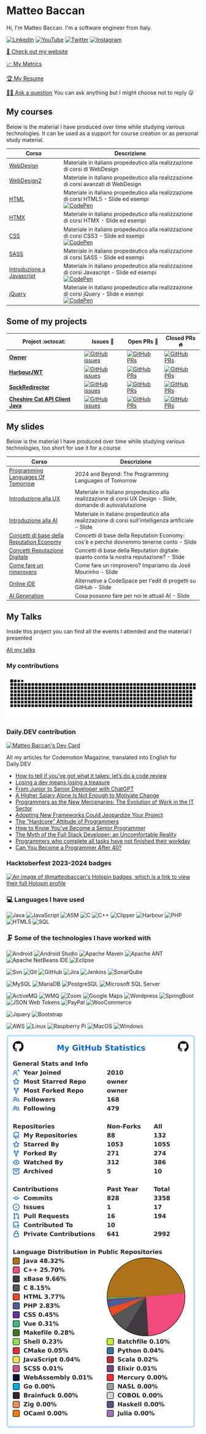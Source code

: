 # Matteo Baccan

Hi, I'm Matteo Baccan. I'm a software engineer from Italy.

[![LinkedIn](https://img.shields.io/badge/linkedin-%230077B5.svg?&style=for-the-badge&logo=linkedin&logoColor=white)](https://www.linkedin.com/in/matteobaccan)
[![YouTube](https://img.shields.io/badge/youtube-%23E4405F.svg?&style=for-the-badge&logo=youtube&logoColor=white)](https://www.youtube.com/user/matteobaccan/)
[![Twitter](https://img.shields.io/badge/twitter-%231DA1F2.svg?&style=for-the-badge&logo=twitter&logoColor=white)](https://twitter.com/matteobaccan)
[![Instagram](https://img.shields.io/badge/instagram-%23E4405F.svg?&style=for-the-badge&logo=instagram&logoColor=white)](https://www.instagram.com/matteo_baccan/)

<!--
  <a href="https://medium.com/@MokkappsDev"><img src="https://img.shields.io/badge/medium-%2312100E.svg?&style=for-the-badge&logo=medium&logoColor=white" height=25></a>
  <a href="https://dev.to/mokkapps"><img src="https://img.shields.io/badge/DEV.TO-%230A0A0A.svg?&style=for-the-badge&logo=dev-dot-to&logoColor=white" height=25></a>
-->

[👦 Check out my website](https://www.baccan.it)

[📈 My Metrics](https://metrics.lecoq.io/about/matteobaccan)

[🏆 My Resume](https://resume.github.io/?matteobaccan)

[🙋🏻 Ask a question](https://github.com/matteobaccan/matteobaccan/issues/new) You can ask anything but I might choose not to reply 😛

## My courses

Below is the material I have produced over time while studying various technologies. It can be used as a support for course creation or as personal study material.

| Corso | Descrizione |
|-------|-------------|
| [WebDesign](https://github.com/matteobaccan/CorsoWebDesign) | Materiale in italiano propedeutico alla realizzazione di corsi di WebDesign |
| [WebDesign2](https://github.com/matteobaccan/CorsoWebDesign2) | Materiale in italiano propedeutico alla realizzazione di corsi avanzati di WebDesign |
| [HTML](https://github.com/matteobaccan/CorsoHTML) | Materiale in italiano propedeutico alla realizzazione di corsi HTML5 - Slide ed esempi <br/> [![CodePen](https://img.shields.io/badge/CodePen-open-blue?logo=codepen)](https://codepen.io/collection/kNxEPO?sort_by=itemcreatedat) |
| [HTMX](https://github.com/matteobaccan/CorsoHTMX) | Materiale in italiano propedeutico alla realizzazione di corsi HTMX - Slide ed esempi |
| [CSS](https://github.com/matteobaccan/CorsoCSS) | Materiale in italiano propedeutico alla realizzazione di corsi CSS3 - Slide ed esempi <br/> [![CodePen](https://img.shields.io/badge/CodePen-open-blue?logo=codepen)](https://codepen.io/collection/eJrMmO?sort_by=itemcreatedat) |
| [SASS](https://github.com/matteobaccan/CorsoSASS) | Materiale in italiano propedeutico alla realizzazione di corsi SASS - Slide ed esempi | 
| [Introduzione a Javascript](https://github.com/matteobaccan/CorsoJavascript) | Materiale in italiano propedeutico alla realizzazione di corsi Javascript - Slide ed esempi <br/> [![CodePen](https://img.shields.io/badge/CodePen-open-blue?logo=codepen)](https://codepen.io/collection/rxYLax?sort_by=itemcreatedat) |
| [jQuery](https://github.com/matteobaccan/CorsojQuery) | Materiale in italiano propedeutico alla realizzazione di corsi jQuery - Slide e esempi <br/> [![CodePen](https://img.shields.io/badge/CodePen-open-blue?logo=codepen)](https://codepen.io/collection/LPzxzo?sort_by=itemcreatedat) |

## Some of my projects

|      Project :octocat:   |     Issues :bug:   | Open PRs :bell:  | Closed PRs :fire:  |
|-------------|-------------------|---|---|
| [**Owner**](https://github.com/matteobaccan/owner) | [![GitHub issues](https://img.shields.io/github/issues/matteobaccan/owner?color=green&logo=github&style=flat)](https://github.com/matteobaccan/owner/issues) | [![GitHub PRs](https://img.shields.io/github/issues-pr/matteobaccan/owner?style=flat&logo=github)](https://github.com/matteobaccan/owner/pulls)  | [![GitHub PRs](https://img.shields.io/github/issues-pr-closed/matteobaccan/owner?style=flat&color=critical&logo=github)](https://github.com/matteobaccan/owner/pulls?q=is%3Apr+is%3Aclosed)  |
| [**HarbourJWT**](https://github.com/matteobaccan/HarbourJwt) | [![GitHub issues](https://img.shields.io/github/issues/matteobaccan/HarbourJwt?color=green&logo=github&style=flat)](https://github.com/matteobaccan/HarbourJwt/issues) | [![GitHub PRs](https://img.shields.io/github/issues-pr/matteobaccan/HarbourJwt?style=flat&logo=github)](https://github.com/matteobaccan/HarbourJwt/pulls)  | [![GitHub PRs](https://img.shields.io/github/issues-pr-closed/matteobaccan/HarbourJwt?style=flat&color=critical&logo=github)](https://github.com/matteobaccan/HarbourJwt/pulls?q=is%3Apr+is%3Aclosed)  |
| [**SockRedirector**](https://github.com/matteobaccan/SockRedirector) | [![GitHub issues](https://img.shields.io/github/issues/matteobaccan/SockRedirector?color=green&logo=github&style=flat)](https://github.com/matteobaccan/SockRedirector/issues) | [![GitHub PRs](https://img.shields.io/github/issues-pr/matteobaccan/SockRedirector?style=flat&logo=github)](https://github.com/matteobaccan/SockRedirector/pulls)  | [![GitHub PRs](https://img.shields.io/github/issues-pr-closed/matteobaccan/SockRedirector?style=flat&color=critical&logo=github)](https://github.com/matteobaccan/SockRedirector/pulls?q=is%3Apr+is%3Aclosed)  |
| [**Cheshire Cat API Client Java**](https://github.com/matteobaccan/cheshire-cat-api-client-java) | [![GitHub issues](https://img.shields.io/github/issues/matteobaccan/cheshire-cat-api-client-java?color=green&logo=github&style=flat)](https://github.com/matteobaccan/cheshire-cat-api-client-java/issues) | [![GitHub PRs](https://img.shields.io/github/issues-pr/matteobaccan/cheshire-cat-api-client-java?style=flat&logo=github)](https://github.com/matteobaccan/cheshire-cat-api-client-java/pulls)  | [![GitHub PRs](https://img.shields.io/github/issues-pr-closed/matteobaccan/cheshire-cat-api-client-java?style=flat&color=critical&logo=github)](https://github.com/matteobaccan/cheshire-cat-api-client-java/pulls?q=is%3Apr+is%3Aclosed)  |


## My slides

Below is the material I have produced over time while studying various technologies, too short for use it for a course

| Corso | Descrizione |
|-------|-------------|
| [Programming Languages Of Tomorrow](https://github.com/matteobaccan/ProgrammingLanguagesOfTomorrow)| 2024 and Beyond: The Programming Languages of Tomorrow |
| [Introduzione alla UX](https://github.com/matteobaccan/CorsoUX) | Materiale in italiano propedeutico alla realizzazione di corsi UX Design - Slide, domande di autovalutazione |
| [Introduzione alla AI](https://github.com/matteobaccan/CorsoAI) | Materiale in italiano propedeutico alla realizzazione di corsi sull'intelligenza artificiale - Slide |
| [Concetti di base della Reputation Economy](https://github.com/matteobaccan/CorsoReputationEconomy) | Concetti di base della Reputation Economy: cos'è e perché dovremmo tenerne conto - Slide |
| [Concetti Reputazione Digitale](https://github.com/matteobaccan/CorsoReputazioneDigitale) | Concetti di base della Reputation digitale: quanto conta la nostra reputazione? - Slide |
| [Come fare un rimprovero](https://github.com/matteobaccan/CorsoRimprovero) | Come fare un rimprovero? Impariamo da Josè Mourinho - Slide |
| [Online IDE](https://github.com/matteobaccan/CorsoOnlineIDE) | Alternative a CodeSpace per l'edit di progetti su GitHub - Slide |
| [AI Generation](https://github.com/matteobaccan/AIGeneration) | Cosa possono fare per noi le attuali AI - Slide |

## My Talks

Inside this project you can find all the events I attended and the material I presented

[All my talks](https://github.com/matteobaccan/Eventi)

### My contributions

![Snake animation](https://github.com/matteobaccan/matteobaccan/blob/snake/github-contribution-grid-snake.svg)

### Daily.DEV contribution

<a href="https://app.daily.dev/matteobaccan"><img src="https://api.daily.dev/devcards/v2/NhnqMXKwwlQ3hCqxXOiQG.png?r=i5h&type=default" width="356" alt="Matteo Baccan's Dev Card"/></a>

All my articles for Codemotion Magazine, translated into English for Daily.DEV

<!-- daily.dev BOOKMARKS:START -->
- [How to tell if you’ve got what it takes: let’s do a code review](https://app.daily.dev/posts/Omobd3BgD?utm_source=rss&utm_medium=bookmarks&utm_campaign=NhnqMXKwwlQ3hCqxXOiQG)
- [Losing a dev means losing a treasure](https://app.daily.dev/posts/oSrjP1UiT?utm_source=rss&utm_medium=bookmarks&utm_campaign=NhnqMXKwwlQ3hCqxXOiQG)
- [From Junior to Senior Developer with ChatGPT](https://app.daily.dev/posts/sq71v8sFx?utm_source=rss&utm_medium=bookmarks&utm_campaign=NhnqMXKwwlQ3hCqxXOiQG)
- [A Higher Salary Alone Is Not Enough to Motivate Change](https://app.daily.dev/posts/yxpA1fucn?utm_source=rss&utm_medium=bookmarks&utm_campaign=NhnqMXKwwlQ3hCqxXOiQG)
- [Programmers as the New Mercenaries: The Evolution of Work in the IT Sector](https://app.daily.dev/posts/WB32OgVHo?utm_source=rss&utm_medium=bookmarks&utm_campaign=NhnqMXKwwlQ3hCqxXOiQG)
- [Adopting New Frameworks Could Jeopardize Your Project](https://app.daily.dev/posts/HdrTAJBNH?utm_source=rss&utm_medium=bookmarks&utm_campaign=NhnqMXKwwlQ3hCqxXOiQG)
- [The “Hardcore” Attitude of Programmers](https://app.daily.dev/posts/2CrohgmXQ?utm_source=rss&utm_medium=bookmarks&utm_campaign=NhnqMXKwwlQ3hCqxXOiQG)
- [How to Know You’ve Become a Senior Programmer](https://app.daily.dev/posts/Z1LXHZySj?utm_source=rss&utm_medium=bookmarks&utm_campaign=NhnqMXKwwlQ3hCqxXOiQG)
- [The Myth of the Full Stack Developer: an Uncomfortable Reality](https://app.daily.dev/posts/Ko9aavfST?utm_source=rss&utm_medium=bookmarks&utm_campaign=NhnqMXKwwlQ3hCqxXOiQG)
- [Programmers who complete all tasks have not finished their workday](https://app.daily.dev/posts/fMMUy7g3T?utm_source=rss&utm_medium=bookmarks&utm_campaign=NhnqMXKwwlQ3hCqxXOiQG)
- [Can You Become a Programmer After 40?](https://app.daily.dev/posts/owOpgTHU6?utm_source=rss&utm_medium=bookmarks&utm_campaign=NhnqMXKwwlQ3hCqxXOiQG)
<!-- daily.dev BOOKMARKS:END -->

### Hacktoberfest 2023-2024 badges

[![An image of @matteobaccan's Holopin badges, which is a link to view their full Holopin profile](https://holopin.me/matteobaccan)](https://holopin.io/@matteobaccan)

<!-- 
### More statistics
![Contribution](https://github-readme-streak-stats.herokuapp.com/?user=matteobaccan)
![Trophy](https://github-profile-trophy.vercel.app/?username=matteobaccan)
![Activity](https://activity-graph.herokuapp.com/graph?username=matteobaccan&theme=github&count_private=true)
![Details](https://github-profile-summary-cards.vercel.app/api/cards/profile-details?username=matteobaccan&theme=github_dark)
-->

<!--
<img src="https://github-readme-streak-stats.herokuapp.com/?user=matteobaccan">
<img src="https://github-profile-trophy.vercel.app/?username=matteobaccan">
<img src="https://activity-graph.herokuapp.com/graph?username=matteobaccan&theme=github&count_private=true">
<img src="https://github-profile-summary-cards.vercel.app/api/cards/profile-details?username=matteobaccan&theme=github_dark">
-->

<!--https://simpleicons.org/?q=raspb -->
<!-- https://shields.io/ -->

### 💻 Languages I have used

![Java](https://img.shields.io/badge/-Java-333333?style=flat&logo=java)
![JavaScript](https://img.shields.io/badge/-JavaScript-333333?style=flat&logo=javascript)
![ASM](https://img.shields.io/badge/-ASM-333333?style=flat&logo=ASM)
![C](https://img.shields.io/badge/-C-333333?style=flat&logo=C)
![C++](https://img.shields.io/badge/-C++-333333?style=flat&logo=c%2B%2B)
![Clipper](https://img.shields.io/badge/-Clipper-333333?style=flat&logo=Clipper)
![Harbour](https://img.shields.io/badge/-Harbour-333333?style=flat&logo=Harbour)
![PHP](https://img.shields.io/badge/-PHP-333333?style=flat&logo=PHP)
![HTML5](https://img.shields.io/badge/-HTML5-333333?style=flat&logo=html5)
![SQL](https://img.shields.io/badge/-SQL-333333?style=flat&logo=postgresql)

### 🗜 Some of the technologies I have worked with

![Android](http://img.shields.io/badge/-Android-333333?style=flat&logo=android)
![Android Studio](http://img.shields.io/badge/-Android%20Studio-333333?style=flat&logo=android-studio)
![Apache Maven](http://img.shields.io/badge/-Apache%20Maven-333333?style=flat&logo=Apache%20Maven&logoColor=C71A36)
![Apache ANT](http://img.shields.io/badge/-Apache%20ANT-333333?style=flat&logo=Apache%20Ant&logoColor=A81C7D)
![Apache NetBeans IDE](http://img.shields.io/badge/-Apache%20NetBeans%20IDE-333333?style=flat&logo=Apache%20NetBeans%20IDE&logoColor=0052CC)
![Eclipse](http://img.shields.io/badge/-Eclipse-333333?style=flat&logo=Eclipse)

![Svn](https://img.shields.io/badge/-Svn-333333?style=flat&logo=subversion)
![Git](https://img.shields.io/badge/-Git-333333?style=flat&logo=git&logoColor=F05032)
![GitHub](https://img.shields.io/badge/-GitHub-333333?style=flat&logo=github&logoColor=FFFFFF)
![Jira](https://img.shields.io/badge/-Jira-333333?style=flat&logo=jira-software&logoColor=white&logoColor=0052CC)
![Jenkins](https://img.shields.io/badge/-jenkins-333333?style=flat&logo=jenkins)
![SonarQube](https://img.shields.io/badge/-SonarQube-333333?style=flat&logo=SonarQube)

![MySQL](https://img.shields.io/badge/-MySQL-333333?style=flat&logo=MySQL)
![MariaDB](https://img.shields.io/badge/-MariaDB-333333?style=flat&logo=MariaDB)
![PostgreSQL](https://img.shields.io/badge/-PostgreSQL-333333?style=flat&logo=PostgreSQL)
![Microsoft SQL Server](https://img.shields.io/badge/-Microsoft%20SQL%20Server-333333?style=flat&logo=Microsoft%20SQL%20Server&logoColor=CC2927)

![ActiveMQ](https://img.shields.io/badge/-ActiveMQ-333333?style=flat&logo=ActiveMQ)
![WMQ](https://img.shields.io/badge/-WMQ-333333?style=flat&logo=IBM&logoColor=054ADA)
![Zoom](https://img.shields.io/badge/-Zoom-333333?style=flat&logo=Zoom)
![Google Maps](https://img.shields.io/badge/-Google%20Maps-333333?style=flat&logo=Google%20Maps)
![Wordpress](https://img.shields.io/badge/-Wordpress-333333?style=flat&logo=Wordpress)
![SpringBoot](https://img.shields.io/badge/-SpringBoot-333333?style=flat&logo=Spring)
![JSON Web Tokens](https://img.shields.io/badge/-JSON%20Web%20Tokens-333333?style=flat&logo=JSON%20Web%20Tokens&logoColor=000000)
![PayPal](https://img.shields.io/badge/-PayPal-333333?style=flat&logo=PayPal)
![WooCommerce](https://img.shields.io/badge/-WooCommerce-333333?style=flat&logo=WooCommerce)

![Jquery](https://img.shields.io/badge/-Jquery-333333?style=flat&logo=Jquery)
![Bootstrap](https://img.shields.io/badge/-Bootstrap-333333?style=flat&logo=Bootstrap)

![AWS](http://img.shields.io/badge/-AWS-333333?style=flat&logo=amazon)
![Linux](https://img.shields.io/badge/-Linux-333333?style=flat&logo=linux&logoColor=FCC624)
![Raspberry Pi](https://img.shields.io/badge/-Raspberry%20Pi-333333?style=flat&logo=Raspberry%20Pi&logoColor=C51A4A)
![MacOS](http://img.shields.io/badge/-Mac%20OS-333333?style=flat&logo=apple)
![Windows](http://img.shields.io/badge/-Windows-333333?style=flat&logo=windows)

<!--
![Matteobaccan's github stats](https://github-readme-stats.vercel.app/api?username=matteobaccan)
![Top Langs](https://github-readme-stats.vercel.app/api/top-langs/?username=matteobaccan&layout=compact)
-->

<!--
[![matteobaccan's GitHub stats](https://stats.quine.sh/matteobaccan/github)](https://quine.sh/profile/matteobaccan)
-->

<!--
<a href="https://quine.sh/profile/matteobaccan"><img src="https://stats.quine.sh/matteobaccan/github" alt="matteobaccan's GitHub stats" width="840px"></a>
-->

![My user statistics](images/userstats.svg)

<!--
![Metrics](github-metrics.svg)
-->

<!--
![Profile views](https://gpvc.arturio.dev/matteobaccan)
-->

